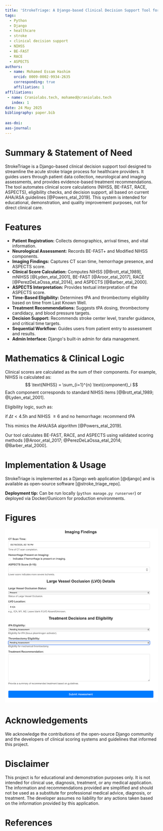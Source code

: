 ```yaml
---
title: 'StrokeTriage: A Django-based Clinical Decision Support Tool for Acute Stroke'
tags:
  - Python
  - Django
  - healthcare
  - stroke
  - clinical decision support
  - NIHSS
  - BE-FAST
  - RACE
  - ASPECTS
authors:
  - name: Mohamed Essam Hashim
    orcid: 0009-0002-9934-2635 
    corresponding: true
    affiliation: 1
affiliations:
 - name: Craniolabs.tech, mohamed@craniolabs.tech
   index: 1
date: 24 May 2025
bibliography: paper.bib

aas-doi: 
aas-journal: 
---
```


# Summary & Statement of Need

StrokeTriage is a Django-based clinical decision support tool designed to streamline the acute stroke triage process for healthcare providers. It guides users through patient data collection, neurological and imaging assessments, and provides evidence-based treatment recommendations. The tool automates clinical score calculations (NIHSS, BE-FAST, RACE, ASPECTS), eligibility checks, and decision support, all based on current AHA/ASA guidelines [@Powers_etal_2019]. This system is intended for educational, demonstration, and quality improvement purposes, not for direct clinical care.

# Features

- **Patient Registration:** Collects demographics, arrival times, and vital information.
- **Neurological Assessment:** Records BE-FAST+ and Modified NIHSS components.
- **Imaging Findings:** Captures CT scan time, hemorrhage presence, and ASPECTS score.
- **Clinical Score Calculation:** Computes NIHSS [@Brott_etal_1989], mNIHSS [@Lyden_etal_2001], BE-FAST [@Aroor_etal_2017], RACE [@PerezDeLaOssa_etal_2014], and ASPECTS [@Barber_etal_2000].
- **ASPECTS Interpretation:** Provides textual interpretation of the ASPECTS score.
- **Time-Based Eligibility:** Determines tPA and thrombectomy eligibility based on time from Last Known Well.
- **Treatment Recommendations:** Suggests tPA dosing, thrombectomy candidacy, and blood pressure targets.
- **Decision Support:** Recommends stroke center level, transfer guidance, and critical time targets.
- **Sequential Workflow:** Guides users from patient entry to assessment and results.
- **Admin Interface:** Django's built-in admin for data management.

# Mathematics & Clinical Logic

Clinical scores are calculated as the sum of their components. For example, NIHSS is calculated as:
$$
\text{NIHSS} = \sum_{i=1}^{n} \text{component}_i
$$
Each component corresponds to standard NIHSS items [@Brott_etal_1989; @Lyden_etal_2001].

Eligibility logic, such as:

if $\Delta t < 4.5$h and NIHSS $\geq 6$ and no hemorrhage:
  recommend tPA

This mimics the AHA/ASA algorithm [@Powers_etal_2019].

Our tool calculates BE-FAST, RACE, and ASPECTS using validated scoring methods [@Aroor_etal_2017; @PerezDeLaOssa_etal_2014; @Barber_etal_2000].

# Implementation & Usage

StrokeTriage is implemented as a Django web application [@django] and is available as open-source software [@stroke_triage_repo].

**Deployment tip:** Can be run locally (`python manage.py runserver`) or deployed via Docker/Gunicorn for production environments.

# Figures

![Screenshot of stroke assessment form in action.](stroke.png)

# Acknowledgements

We acknowledge the contributions of the open-source Django community and the developers of clinical scoring systems and guidelines that informed this project.

# Disclaimer

This project is for educational and demonstration purposes only. It is not intended for clinical use, diagnosis, treatment, or any medical application. The information and recommendations provided are simplified and should not be used as a substitute for professional medical advice, diagnosis, or treatment. The developer assumes no liability for any actions taken based on the information provided by this application.

# References 